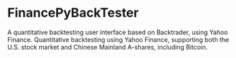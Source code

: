 # FinancePyBackTester
A quantitative backtesting user interface based on Backtrader, using Yahoo Finance.
Quantitative backtesting using Yahoo Finance, supporting both the U.S. stock market and Chinese Mainland A-shares, including Bitcoin.
